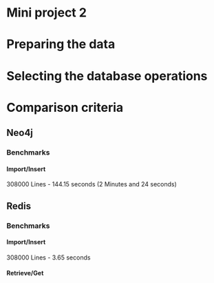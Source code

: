 # Mini project 2

# Preparing the data

# Selecting the database operations

# Comparison criteria
 
## Neo4j

### Benchmarks

#### Import/Insert
308000 Lines - 144.15 seconds (2 Minutes and 24 seconds)

## Redis
### Benchmarks

#### Import/Insert
308000 Lines - 3.65 seconds

#### Retrieve/Get

